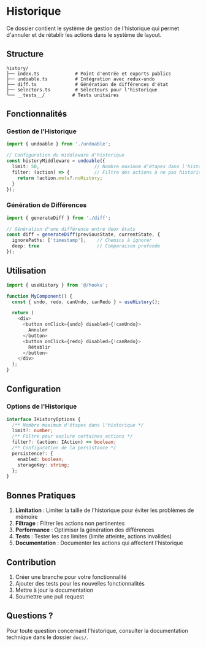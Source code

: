 # Historique

Ce dossier contient le système de gestion de l'historique qui permet d'annuler et de rétablir les actions dans le système de layout.

## Structure

```
history/
├── index.ts             # Point d'entrée et exports publics
├── undoable.ts          # Intégration avec redux-undo
├── diff.ts              # Génération de différences d'état
├── selectors.ts         # Sélecteurs pour l'historique
└── __tests__/          # Tests unitaires
```

## Fonctionnalités

### Gestion de l'Historique

```typescript
import { undoable } from './undoable';

// Configuration du middleware d'historique
const historyMiddleware = undoable({
  limit: 50,                    // Nombre maximum d'étapes dans l'historique
  filter: (action) => {         // Filtre des actions à ne pas historiser
    return !action.meta?.noHistory;
  }
});
```

### Génération de Différences

```typescript
import { generateDiff } from './diff';

// Génération d'une différence entre deux états
const diff = generateDiff(previousState, currentState, {
  ignorePaths: ['timestamp'],    // Chemins à ignorer
  deep: true                     // Comparaison profonde
});
```

## Utilisation

```typescript
import { useHistory } from '@/hooks';

function MyComponent() {
  const { undo, redo, canUndo, canRedo } = useHistory();

  return (
    <div>
      <button onClick={undo} disabled={!canUndo}>
        Annuler
      </button>
      <button onClick={redo} disabled={!canRedo}>
        Rétablir
      </button>
    </div>
  );
}
```

## Configuration

### Options de l'Historique

```typescript
interface IHistoryOptions {
  /** Nombre maximum d'étapes dans l'historique */
  limit?: number;
  /** Filtre pour exclure certaines actions */
  filter?: (action: IAction) => boolean;
  /** Configuration de la persistance */
  persistence?: {
    enabled: boolean;
    storageKey: string;
  };
}
```

## Bonnes Pratiques

1. **Limitation** : Limiter la taille de l'historique pour éviter les problèmes de mémoire
2. **Filtrage** : Filtrer les actions non pertinentes
3. **Performance** : Optimiser la génération des différences
4. **Tests** : Tester les cas limites (limite atteinte, actions invalides)
5. **Documentation** : Documenter les actions qui affectent l'historique

## Contribution

1. Créer une branche pour votre fonctionnalité
2. Ajouter des tests pour les nouvelles fonctionnalités
3. Mettre à jour la documentation
4. Soumettre une pull request

## Questions ?

Pour toute question concernant l'historique, consulter la documentation technique dans le dossier `docs/`. 
